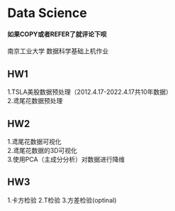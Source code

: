 # Data Science
#### 如果COPY或者REFER了就评论下呗
南京工业大学
数据科学基础上机作业

## HW1  
1.TSLA美股数据预处理（2012.4.17-2022.4.17共10年数据）  
2.鸢尾花数据预处理  
  
## HW2  
1.鸢尾花数据可视化  
2.鸢尾花数据的3D可视化  
3.使用PCA（主成分分析）对数据进行降维

## HW3
1.卡方检验
2.T检验
3.方差检验(optinal)